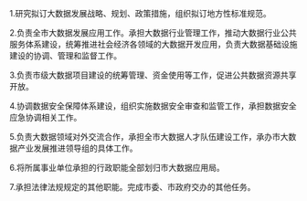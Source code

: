1.研究拟订大数据发展战略、规划、政策措施，组织拟订地方性标准规范。

2.负责全市大数据发展应用工作。承担大数据行业管理工作，推动大数据行业公共服务体系建设，统筹推进社会经济各领域的大数据开发应用，负责大数据基础设施建设的协调、管理和监督工作。

3.负责市级大数据项目建设的统筹管理、资金使用等工作，促进公共数据资源共享开放。

4.协调数据安全保障体系建设，组织实施数据安全审查和监管工作，承担数据安全应急协调相关工作。

5.负责大数据领域对外交流合作，承担全市大数据人才队伍建设工作，承办市大数据产业发展推进领导组的具体工作。

6.将所属事业单位承担的行政职能全部划归市大数据应用局。

7.承担法律法规规定的其他职能。完成市委、市政府交办的其他任务。